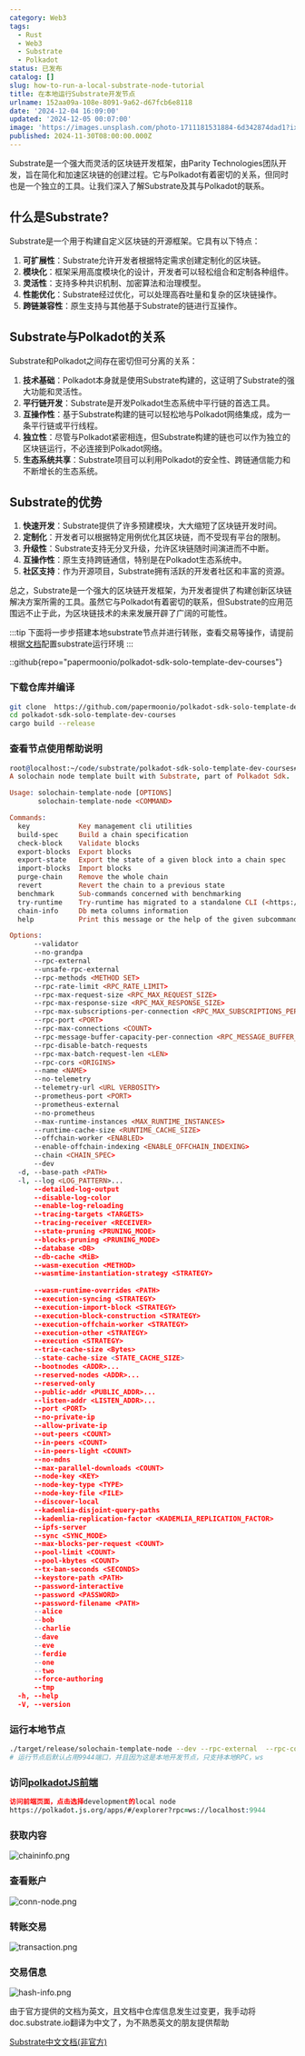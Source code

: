 ```yaml
---
category: Web3
tags:
  - Rust
  - Web3
  - Substrate
  - Polkadot
status: 已发布
catalog: []
slug: how-to-run-a-local-substrate-node-tutorial
title: 在本地运行Substrate开发节点
urlname: 152aa09a-108e-8091-9a62-d67fcb6e8118
date: '2024-12-04 16:09:00'
updated: '2024-12-05 00:07:00'
image: 'https://images.unsplash.com/photo-1711181531884-6d342874dad1?ixlib=rb-4.0.3&q=85&fm=jpg&crop=entropy&cs=srgb'
published: 2024-11-30T08:00:00.000Z
---
```


Substrate是一个强大而灵活的区块链开发框架，由Parity Technologies团队开发，旨在简化和加速区块链的创建过程。它与Polkadot有着密切的关系，但同时也是一个独立的工具。让我们深入了解Substrate及其与Polkadot的联系。


## 什么是Substrate?


Substrate是一个用于构建自定义区块链的开源框架。它具有以下特点：

1. **可扩展性**：Substrate允许开发者根据特定需求创建定制化的区块链。
2. **模块化**：框架采用高度模块化的设计，开发者可以轻松组合和定制各种组件。
3. **灵活性**：支持多种共识机制、加密算法和治理模型。
4. **性能优化**：Substrate经过优化，可以处理高吞吐量和复杂的区块链操作。
5. **跨链兼容性**：原生支持与其他基于Substrate的链进行互操作。

## Substrate与Polkadot的关系


Substrate和Polkadot之间存在密切但可分离的关系：

1. **技术基础**：Polkadot本身就是使用Substrate构建的，这证明了Substrate的强大功能和灵活性。
2. **平行链开发**：Substrate是开发Polkadot生态系统中平行链的首选工具。
3. **互操作性**：基于Substrate构建的链可以轻松地与Polkadot网络集成，成为一条平行链或平行线程。
4. **独立性**：尽管与Polkadot紧密相连，但Substrate构建的链也可以作为独立的区块链运行，不必连接到Polkadot网络。
5. **生态系统共享**：Substrate项目可以利用Polkadot的安全性、跨链通信能力和不断增长的生态系统。

## Substrate的优势

1. **快速开发**：Substrate提供了许多预建模块，大大缩短了区块链开发时间。
2. **定制化**：开发者可以根据特定用例优化其区块链，而不受现有平台的限制。
3. **升级性**：Substrate支持无分叉升级，允许区块链随时间演进而不中断。
4. **互操作性**：原生支持跨链通信，特别是在Polkadot生态系统中。
5. **社区支持**：作为开源项目，Substrate拥有活跃的开发者社区和丰富的资源。

总之，Substrate是一个强大的区块链开发框架，为开发者提供了构建创新区块链解决方案所需的工具。虽然它与Polkadot有着密切的联系，但Substrate的应用范围远不止于此，为区块链技术的未来发展开辟了广阔的可能性。


:::tip
下面将一步步搭建本地substrate节点并进行转账，查看交易等操作，请提前根据[文档](https://substrate-docs.pages.dev/en/install/macos/?mode=light)配置substrate运行环境
:::


::github{repo="papermoonio/polkadot-sdk-solo-template-dev-courses"}


### 下载仓库并编译


```bash
git clone  https://github.com/papermoonio/polkadot-sdk-solo-template-dev-courses 
cd polkadot-sdk-solo-template-dev-courses
cargo build --release
```


### 查看节点使用帮助说明


```prolog
root@localhost:~/code/substrate/polkadot-sdk-solo-template-dev-courses# ./target/release/solochain-template-node -h
A solochain node template built with Substrate, part of Polkadot Sdk.

Usage: solochain-template-node [OPTIONS]
       solochain-template-node <COMMAND>

Commands:
  key            Key management cli utilities
  build-spec     Build a chain specification
  check-block    Validate blocks
  export-blocks  Export blocks
  export-state   Export the state of a given block into a chain spec
  import-blocks  Import blocks
  purge-chain    Remove the whole chain
  revert         Revert the chain to a previous state
  benchmark      Sub-commands concerned with benchmarking
  try-runtime    Try-runtime has migrated to a standalone CLI (<https://github.com/paritytech/try-runtime-cli>). The subcommand exists as a stub and deprecation notice. It will be removed entirely some time after January 2024
  chain-info     Db meta columns information
  help           Print this message or the help of the given subcommand(s)

Options:
      --validator                                                                                Enable validator mode
      --no-grandpa                                                                               Disable GRANDPA
      --rpc-external                                                                             Listen to all RPC interfaces (default: local)
      --unsafe-rpc-external                                                                      Listen to all RPC interfaces
      --rpc-methods <METHOD SET>                                                                 RPC methods to expose. [default: auto] [possible values: auto, safe, unsafe]
      --rpc-rate-limit <RPC_RATE_LIMIT>                                                          RPC rate limiting (calls/minute) for each connection
      --rpc-max-request-size <RPC_MAX_REQUEST_SIZE>                                              Set the maximum RPC request payload size for both HTTP and WS in megabytes [default: 15]
      --rpc-max-response-size <RPC_MAX_RESPONSE_SIZE>                                            Set the maximum RPC response payload size for both HTTP and WS in megabytes [default: 15]
      --rpc-max-subscriptions-per-connection <RPC_MAX_SUBSCRIPTIONS_PER_CONNECTION>              Set the maximum concurrent subscriptions per connection [default: 1024]
      --rpc-port <PORT>                                                                          Specify JSON-RPC server TCP port
      --rpc-max-connections <COUNT>                                                              Maximum number of RPC server connections [default: 100]
      --rpc-message-buffer-capacity-per-connection <RPC_MESSAGE_BUFFER_CAPACITY_PER_CONNECTION>  The number of messages the RPC server is allowed to keep in memory [default: 64]
      --rpc-disable-batch-requests                                                               Disable RPC batch requests
      --rpc-max-batch-request-len <LEN>                                                          Limit the max length per RPC batch request
      --rpc-cors <ORIGINS>                                                                       Specify browser *origins* allowed to access the HTTP & WS RPC servers
      --name <NAME>                                                                              The human-readable name for this node
      --no-telemetry                                                                             Disable connecting to the Substrate telemetry server
      --telemetry-url <URL VERBOSITY>                                                            The URL of the telemetry server to connect to
      --prometheus-port <PORT>                                                                   Specify Prometheus exporter TCP Port
      --prometheus-external                                                                      Expose Prometheus exporter on all interfaces
      --no-prometheus                                                                            Do not expose a Prometheus exporter endpoint
      --max-runtime-instances <MAX_RUNTIME_INSTANCES>                                            The size of the instances cache for each runtime [max: 32] [default: 8]
      --runtime-cache-size <RUNTIME_CACHE_SIZE>                                                  Maximum number of different runtimes that can be cached [default: 2]
      --offchain-worker <ENABLED>                                                                Execute offchain workers on every block [default: when-authority] [possible values: always, never, when-authority]
      --enable-offchain-indexing <ENABLE_OFFCHAIN_INDEXING>                                      Enable offchain indexing API [default: false] [possible values: true, false]
      --chain <CHAIN_SPEC>                                                                       Specify the chain specification
      --dev                                                                                      Specify the development chain
  -d, --base-path <PATH>                                                                         Specify custom base path
  -l, --log <LOG_PATTERN>...                                                                     Sets a custom logging filter (syntax: `<target>=<level>`)
      --detailed-log-output                                                                      Enable detailed log output
      --disable-log-color                                                                        Disable log color output
      --enable-log-reloading                                                                     Enable feature to dynamically update and reload the log filter
      --tracing-targets <TARGETS>                                                                Sets a custom profiling filter
      --tracing-receiver <RECEIVER>                                                              Receiver to process tracing messages [default: log] [possible values: log]
      --state-pruning <PRUNING_MODE>                                                             Specify the state pruning mode
      --blocks-pruning <PRUNING_MODE>                                                            Specify the blocks pruning mode [default: archive-canonical]
      --database <DB>                                                                            Select database backend to use [possible values: rocksdb, paritydb, auto, paritydb-experimental]
      --db-cache <MiB>                                                                           Limit the memory the database cache can use
      --wasm-execution <METHOD>                                                                  Method for executing Wasm runtime code [default: compiled] [possible values: interpreted-i-know-what-i-do, compiled]
      --wasmtime-instantiation-strategy <STRATEGY>                                               The WASM instantiation method to use [default: pooling-copy-on-write] [possible values: pooling-copy-on-write, recreate-instance-copy-on-write, pooling,
                                                                                                 recreate-instance]
      --wasm-runtime-overrides <PATH>                                                            Specify the path where local WASM runtimes are stored
      --execution-syncing <STRATEGY>                                                             Runtime execution strategy for importing blocks during initial sync [possible values: native, wasm, both, native-else-wasm]
      --execution-import-block <STRATEGY>                                                        Runtime execution strategy for general block import (including locally authored blocks) [possible values: native, wasm, both, native-else-wasm]
      --execution-block-construction <STRATEGY>                                                  Runtime execution strategy for constructing blocks [possible values: native, wasm, both, native-else-wasm]
      --execution-offchain-worker <STRATEGY>                                                     Runtime execution strategy for offchain workers [possible values: native, wasm, both, native-else-wasm]
      --execution-other <STRATEGY>                                                               Runtime execution strategy when not syncing, importing or constructing blocks [possible values: native, wasm, both, native-else-wasm]
      --execution <STRATEGY>                                                                     The execution strategy that should be used by all execution contexts [possible values: native, wasm, both, native-else-wasm]
      --trie-cache-size <Bytes>                                                                  Specify the state cache size [default: 67108864]
      --state-cache-size <STATE_CACHE_SIZE>                                                      DEPRECATED: switch to `--trie-cache-size`
      --bootnodes <ADDR>...                                                                      Specify a list of bootnodes
      --reserved-nodes <ADDR>...                                                                 Specify a list of reserved node addresses
      --reserved-only                                                                            Whether to only synchronize the chain with reserved nodes
      --public-addr <PUBLIC_ADDR>...                                                             Public address that other nodes will use to connect to this node
      --listen-addr <LISTEN_ADDR>...                                                             Listen on this multiaddress
      --port <PORT>                                                                              Specify p2p protocol TCP port
      --no-private-ip                                                                            Always forbid connecting to private IPv4/IPv6 addresses
      --allow-private-ip                                                                         Always accept connecting to private IPv4/IPv6 addresses
      --out-peers <COUNT>                                                                        Number of outgoing connections we're trying to maintain [default: 8]
      --in-peers <COUNT>                                                                         Maximum number of inbound full nodes peers [default: 32]
      --in-peers-light <COUNT>                                                                   Maximum number of inbound light nodes peers [default: 100]
      --no-mdns                                                                                  Disable mDNS discovery (default: true)
      --max-parallel-downloads <COUNT>                                                           Maximum number of peers from which to ask for the same blocks in parallel [default: 5]
      --node-key <KEY>                                                                           Secret key to use for p2p networking
      --node-key-type <TYPE>                                                                     Crypto primitive to use for p2p networking [default: ed25519] [possible values: ed25519]
      --node-key-file <FILE>                                                                     File from which to read the node's secret key to use for p2p networking
      --discover-local                                                                           Enable peer discovery on local networks
      --kademlia-disjoint-query-paths                                                            Require iterative Kademlia DHT queries to use disjoint paths
      --kademlia-replication-factor <KADEMLIA_REPLICATION_FACTOR>                                Kademlia replication factor [default: 20]
      --ipfs-server                                                                              Join the IPFS network and serve transactions over bitswap protocol
      --sync <SYNC_MODE>                                                                         Blockchain syncing mode. [default: full] [possible values: full, fast, fast-unsafe, warp]
      --max-blocks-per-request <COUNT>                                                           Maximum number of blocks per request [default: 64]
      --pool-limit <COUNT>                                                                       Maximum number of transactions in the transaction pool [default: 8192]
      --pool-kbytes <COUNT>                                                                      Maximum number of kilobytes of all transactions stored in the pool [default: 20480]
      --tx-ban-seconds <SECONDS>                                                                 How long a transaction is banned for
      --keystore-path <PATH>                                                                     Specify custom keystore path
      --password-interactive                                                                     Use interactive shell for entering the password used by the keystore
      --password <PASSWORD>                                                                      Password used by the keystore
      --password-filename <PATH>                                                                 File that contains the password used by the keystore
      --alice                                                                                    Shortcut for `--name Alice --validator`
      --bob                                                                                      Shortcut for `--name Bob --validator`
      --charlie                                                                                  Shortcut for `--name Charlie --validator`
      --dave                                                                                     Shortcut for `--name Dave --validator`
      --eve                                                                                      Shortcut for `--name Eve --validator`
      --ferdie                                                                                   Shortcut for `--name Ferdie --validator`
      --one                                                                                      Shortcut for `--name One --validator`
      --two                                                                                      Shortcut for `--name Two --validator`
      --force-authoring                                                                          Enable authoring even when offline
      --tmp                                                                                      Run a temporary node
  -h, --help                                                                                     Print help (see more with '--help')
  -V, --version                                                                                  Print version
```


### 运行本地节点


```bash
./target/release/solochain-template-node --dev --rpc-external  --rpc-cors all
# 运行节点后默认占用9944端口，并且因为这是本地开发节点，只支持本地RPC，ws
```


### 访问[polkadotJS前端](https://polkadot.js.org/apps/#/explorer?rpc=ws://localhost:9944)


```prolog
访问前端页面，点击选择development的local node
https://polkadot.js.org/apps/#/explorer?rpc=ws://localhost:9944
```


### 获取内容


![chaininfo.png](https://prod-files-secure.s3.us-west-2.amazonaws.com/5d24fe63-e567-4804-86f9-9fdc62e13082/89be5adf-5619-4306-be75-45b425e3c446/chaininfo.png?X-Amz-Algorithm=AWS4-HMAC-SHA256&X-Amz-Content-Sha256=UNSIGNED-PAYLOAD&X-Amz-Credential=ASIAZI2LB466TDRWP4BO%2F20250410%2Fus-west-2%2Fs3%2Faws4_request&X-Amz-Date=20250410T053832Z&X-Amz-Expires=3600&X-Amz-Security-Token=IQoJb3JpZ2luX2VjECUaCXVzLXdlc3QtMiJHMEUCIQC69bkjcmIIl8YXUwNtuaxHwciVF6pPoQedeHvtqb8M9wIgOFZCvd%2B9gSio1xbZYZ8FHXnkOyo%2BUYl4G%2Fvva5KdPFQqiAQInv%2F%2F%2F%2F%2F%2F%2F%2F%2F%2FARAAGgw2Mzc0MjMxODM4MDUiDN6JVgoV%2BjZixi683ircAwdb0m68OE8URraRNBP6spJz%2BO8kVPl8%2FQPyiFKla1QJfT2dcQQDajY1Dc5hdFUm7d8P%2Fz1I8O4f9xUo3httH9hOKK5qHMrD4mIg2n7Gq53bEmY%2F%2BC5%2BxGJ54k7FShZB730Oj7MuKgoOpjirjXXerlPJmiWbMr3gic%2BLKtoKZD03VD%2BeYi96W2aUrRIOOL22N3EfsNuV1ZlPQI97I%2FkabuW0NYxsb%2FmlS1aFd0xCgrk%2B4n%2BHVNW2dU67U82psjSWqOKzf6tBK8A8hfZ6DsAhTTmpydlFltNSFUruSD4E4lcdToldm9uwUJHIkpgLv9vdgb3KEpCq%2BlyWFDeDlPbVBA9OD7OyGiwyLmoDmqkIZwMRzhF09MjSunpoZ3HHsiY4R7iJzBHMNxMWNsZKad8qTYo3Y0nPJBtPsKRPDf8ULdE%2F42pQDPs1mha4GzZ64%2Ff3DOEt4MpYxm6NTB9MrbxCJdk2V03FTOVGuRuK5LzagRjhDn91bMsP%2F%2Fx3EjX0lSVddla34pdFRJtomRXCUk3KUzY%2BHrjyiITHECPK27ymi9fC2%2BGBcXLoyOOtWomEGFalsfNtUJFDXnwOaeGEYqRApDF92ldkBfGPVwc3N3Hmjv2d4kyyMmMIuKNIA0jaMOGl3b8GOqUButxk3jka9pXX%2FwJCmUiQn8y6Pn2f3QFDpFWyc33N4iFiP0%2Fc%2FDZt7jM4SbeVyF8TvoBwoguJpZ2nMP4rPBs%2B4a8qWdmJGHGpy3nVUGnR9MUfgtkg52Mb7N1AQqG3vlKbbv2dNyv5UBigFcNFKyNX7VlBrakFxftURfwZlpcLwxm1YtkdFAIvxZ%2BPr7Jwp8d0TvKDXmraxc%2FStdOyHkg0gFwj4Xba&X-Amz-Signature=b51a0a27c7b409485f35f1be37dde526799ead4d21d876515b9327a79b0b7c82&X-Amz-SignedHeaders=host&x-id=GetObject)


### 查看账户


![conn-node.png](https://prod-files-secure.s3.us-west-2.amazonaws.com/5d24fe63-e567-4804-86f9-9fdc62e13082/05964f92-c6d8-42d1-b4a1-b3a852295683/conn-node.png?X-Amz-Algorithm=AWS4-HMAC-SHA256&X-Amz-Content-Sha256=UNSIGNED-PAYLOAD&X-Amz-Credential=ASIAZI2LB466TDRWP4BO%2F20250410%2Fus-west-2%2Fs3%2Faws4_request&X-Amz-Date=20250410T053832Z&X-Amz-Expires=3600&X-Amz-Security-Token=IQoJb3JpZ2luX2VjECUaCXVzLXdlc3QtMiJHMEUCIQC69bkjcmIIl8YXUwNtuaxHwciVF6pPoQedeHvtqb8M9wIgOFZCvd%2B9gSio1xbZYZ8FHXnkOyo%2BUYl4G%2Fvva5KdPFQqiAQInv%2F%2F%2F%2F%2F%2F%2F%2F%2F%2FARAAGgw2Mzc0MjMxODM4MDUiDN6JVgoV%2BjZixi683ircAwdb0m68OE8URraRNBP6spJz%2BO8kVPl8%2FQPyiFKla1QJfT2dcQQDajY1Dc5hdFUm7d8P%2Fz1I8O4f9xUo3httH9hOKK5qHMrD4mIg2n7Gq53bEmY%2F%2BC5%2BxGJ54k7FShZB730Oj7MuKgoOpjirjXXerlPJmiWbMr3gic%2BLKtoKZD03VD%2BeYi96W2aUrRIOOL22N3EfsNuV1ZlPQI97I%2FkabuW0NYxsb%2FmlS1aFd0xCgrk%2B4n%2BHVNW2dU67U82psjSWqOKzf6tBK8A8hfZ6DsAhTTmpydlFltNSFUruSD4E4lcdToldm9uwUJHIkpgLv9vdgb3KEpCq%2BlyWFDeDlPbVBA9OD7OyGiwyLmoDmqkIZwMRzhF09MjSunpoZ3HHsiY4R7iJzBHMNxMWNsZKad8qTYo3Y0nPJBtPsKRPDf8ULdE%2F42pQDPs1mha4GzZ64%2Ff3DOEt4MpYxm6NTB9MrbxCJdk2V03FTOVGuRuK5LzagRjhDn91bMsP%2F%2Fx3EjX0lSVddla34pdFRJtomRXCUk3KUzY%2BHrjyiITHECPK27ymi9fC2%2BGBcXLoyOOtWomEGFalsfNtUJFDXnwOaeGEYqRApDF92ldkBfGPVwc3N3Hmjv2d4kyyMmMIuKNIA0jaMOGl3b8GOqUButxk3jka9pXX%2FwJCmUiQn8y6Pn2f3QFDpFWyc33N4iFiP0%2Fc%2FDZt7jM4SbeVyF8TvoBwoguJpZ2nMP4rPBs%2B4a8qWdmJGHGpy3nVUGnR9MUfgtkg52Mb7N1AQqG3vlKbbv2dNyv5UBigFcNFKyNX7VlBrakFxftURfwZlpcLwxm1YtkdFAIvxZ%2BPr7Jwp8d0TvKDXmraxc%2FStdOyHkg0gFwj4Xba&X-Amz-Signature=bbc9a1e67b1107a8a47001854d2d82c3dcb9682cafcb23b1efbfb63ff48ede88&X-Amz-SignedHeaders=host&x-id=GetObject)


### 转账交易


![transaction.png](https://prod-files-secure.s3.us-west-2.amazonaws.com/5d24fe63-e567-4804-86f9-9fdc62e13082/65593d3b-9b56-4fbe-a383-1447c903127f/transaction.png?X-Amz-Algorithm=AWS4-HMAC-SHA256&X-Amz-Content-Sha256=UNSIGNED-PAYLOAD&X-Amz-Credential=ASIAZI2LB466TDRWP4BO%2F20250410%2Fus-west-2%2Fs3%2Faws4_request&X-Amz-Date=20250410T053832Z&X-Amz-Expires=3600&X-Amz-Security-Token=IQoJb3JpZ2luX2VjECUaCXVzLXdlc3QtMiJHMEUCIQC69bkjcmIIl8YXUwNtuaxHwciVF6pPoQedeHvtqb8M9wIgOFZCvd%2B9gSio1xbZYZ8FHXnkOyo%2BUYl4G%2Fvva5KdPFQqiAQInv%2F%2F%2F%2F%2F%2F%2F%2F%2F%2FARAAGgw2Mzc0MjMxODM4MDUiDN6JVgoV%2BjZixi683ircAwdb0m68OE8URraRNBP6spJz%2BO8kVPl8%2FQPyiFKla1QJfT2dcQQDajY1Dc5hdFUm7d8P%2Fz1I8O4f9xUo3httH9hOKK5qHMrD4mIg2n7Gq53bEmY%2F%2BC5%2BxGJ54k7FShZB730Oj7MuKgoOpjirjXXerlPJmiWbMr3gic%2BLKtoKZD03VD%2BeYi96W2aUrRIOOL22N3EfsNuV1ZlPQI97I%2FkabuW0NYxsb%2FmlS1aFd0xCgrk%2B4n%2BHVNW2dU67U82psjSWqOKzf6tBK8A8hfZ6DsAhTTmpydlFltNSFUruSD4E4lcdToldm9uwUJHIkpgLv9vdgb3KEpCq%2BlyWFDeDlPbVBA9OD7OyGiwyLmoDmqkIZwMRzhF09MjSunpoZ3HHsiY4R7iJzBHMNxMWNsZKad8qTYo3Y0nPJBtPsKRPDf8ULdE%2F42pQDPs1mha4GzZ64%2Ff3DOEt4MpYxm6NTB9MrbxCJdk2V03FTOVGuRuK5LzagRjhDn91bMsP%2F%2Fx3EjX0lSVddla34pdFRJtomRXCUk3KUzY%2BHrjyiITHECPK27ymi9fC2%2BGBcXLoyOOtWomEGFalsfNtUJFDXnwOaeGEYqRApDF92ldkBfGPVwc3N3Hmjv2d4kyyMmMIuKNIA0jaMOGl3b8GOqUButxk3jka9pXX%2FwJCmUiQn8y6Pn2f3QFDpFWyc33N4iFiP0%2Fc%2FDZt7jM4SbeVyF8TvoBwoguJpZ2nMP4rPBs%2B4a8qWdmJGHGpy3nVUGnR9MUfgtkg52Mb7N1AQqG3vlKbbv2dNyv5UBigFcNFKyNX7VlBrakFxftURfwZlpcLwxm1YtkdFAIvxZ%2BPr7Jwp8d0TvKDXmraxc%2FStdOyHkg0gFwj4Xba&X-Amz-Signature=11df7f222b89b680adf53d92d1af0ef4381b2cca428cdb022600dbb61097ce91&X-Amz-SignedHeaders=host&x-id=GetObject)


### 交易信息


![hash-info.png](https://prod-files-secure.s3.us-west-2.amazonaws.com/5d24fe63-e567-4804-86f9-9fdc62e13082/7b9b0ba8-edf2-4998-9e9d-9cde7a64aa23/hash-info.png?X-Amz-Algorithm=AWS4-HMAC-SHA256&X-Amz-Content-Sha256=UNSIGNED-PAYLOAD&X-Amz-Credential=ASIAZI2LB466TDRWP4BO%2F20250410%2Fus-west-2%2Fs3%2Faws4_request&X-Amz-Date=20250410T053832Z&X-Amz-Expires=3600&X-Amz-Security-Token=IQoJb3JpZ2luX2VjECUaCXVzLXdlc3QtMiJHMEUCIQC69bkjcmIIl8YXUwNtuaxHwciVF6pPoQedeHvtqb8M9wIgOFZCvd%2B9gSio1xbZYZ8FHXnkOyo%2BUYl4G%2Fvva5KdPFQqiAQInv%2F%2F%2F%2F%2F%2F%2F%2F%2F%2FARAAGgw2Mzc0MjMxODM4MDUiDN6JVgoV%2BjZixi683ircAwdb0m68OE8URraRNBP6spJz%2BO8kVPl8%2FQPyiFKla1QJfT2dcQQDajY1Dc5hdFUm7d8P%2Fz1I8O4f9xUo3httH9hOKK5qHMrD4mIg2n7Gq53bEmY%2F%2BC5%2BxGJ54k7FShZB730Oj7MuKgoOpjirjXXerlPJmiWbMr3gic%2BLKtoKZD03VD%2BeYi96W2aUrRIOOL22N3EfsNuV1ZlPQI97I%2FkabuW0NYxsb%2FmlS1aFd0xCgrk%2B4n%2BHVNW2dU67U82psjSWqOKzf6tBK8A8hfZ6DsAhTTmpydlFltNSFUruSD4E4lcdToldm9uwUJHIkpgLv9vdgb3KEpCq%2BlyWFDeDlPbVBA9OD7OyGiwyLmoDmqkIZwMRzhF09MjSunpoZ3HHsiY4R7iJzBHMNxMWNsZKad8qTYo3Y0nPJBtPsKRPDf8ULdE%2F42pQDPs1mha4GzZ64%2Ff3DOEt4MpYxm6NTB9MrbxCJdk2V03FTOVGuRuK5LzagRjhDn91bMsP%2F%2Fx3EjX0lSVddla34pdFRJtomRXCUk3KUzY%2BHrjyiITHECPK27ymi9fC2%2BGBcXLoyOOtWomEGFalsfNtUJFDXnwOaeGEYqRApDF92ldkBfGPVwc3N3Hmjv2d4kyyMmMIuKNIA0jaMOGl3b8GOqUButxk3jka9pXX%2FwJCmUiQn8y6Pn2f3QFDpFWyc33N4iFiP0%2Fc%2FDZt7jM4SbeVyF8TvoBwoguJpZ2nMP4rPBs%2B4a8qWdmJGHGpy3nVUGnR9MUfgtkg52Mb7N1AQqG3vlKbbv2dNyv5UBigFcNFKyNX7VlBrakFxftURfwZlpcLwxm1YtkdFAIvxZ%2BPr7Jwp8d0TvKDXmraxc%2FStdOyHkg0gFwj4Xba&X-Amz-Signature=3fd3e9b2164264f5c54b238ef18d3d85640caba5062158c0c2b418f47c386ffe&X-Amz-SignedHeaders=host&x-id=GetObject)


由于官方提供的文档为英文，且文档中仓库信息发生过变更，我手动将doc.substrate.io翻译为中文了，为不熟悉英文的朋友提供帮助


[ Substrate中文文档(非官方)](https://substrate-docs.pages.dev/en/tutorials/build-a-blockchain/?mode=light)

